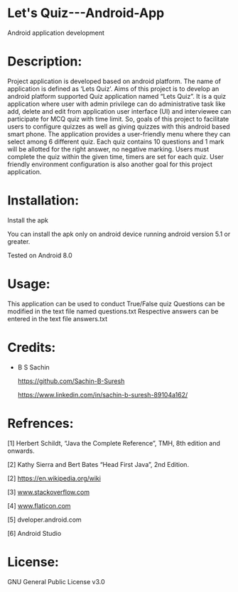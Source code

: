 #   Let's Quiz---Android-App
Android application development

# Description:

Project application is developed based on android platform. The name of
application is defined as ‘Lets Quiz’. Aims of this project is to develop an android
platform supported Quiz application named “Lets Quiz”. 
It is a quiz application where user with admin privilege can do administrative task like add, delete and edit from application user interface (UI) and interviewee can participate for MCQ quiz with time limit.
So, goals of this project to facilitate users to configure quizzes as well as giving quizzes with this android based smart phone. The application provides a user-friendly menu where they can select among 6 different quiz.
Each quiz contains 10 questions and 1 mark will be allotted for the right answer, no negative marking. Users must complete the quiz within the given time, timers are set for each quiz. User friendly environment configuration is also another goal for this project application.

# Installation:

Install the apk

You can install the apk only on android device running android version 5.1 or greater.

Tested on Android 8.0


# Usage:
This application can be used to conduct True/False quiz
Questions can be modified in the text file named questions.txt
Respective answers can be entered in the text file answers.txt

# Credits:
  + B S Sachin
  
    https://github.com/Sachin-B-Suresh
    
    https://www.linkedin.com/in/sachin-b-suresh-89104a162/
    
# Refrences:
[1] Herbert Schildt, “Java the Complete Reference”, TMH, 8th edition and onwards.

[2] Kathy Sierra and Bert Bates “Head First Java”, 2nd Edition.

[2] https://en.wikipedia.org/wiki

[3] www.stackoverflow.com

[4] www.flaticon.com

[5] dveloper.android.com

[6] Android Studio


# License:
GNU General Public License v3.0
